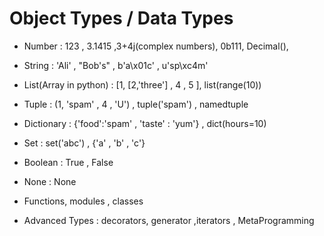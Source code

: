 # Object Types / Data Types

- Number : 123 , 3.1415 ,3+4j(complex numbers), 0b111, Decimal(),

- String : 'Ali' , "Bob's" , b'a\x01c' , u'sp\xc4m'

- List(Array in python) : [1, [2,'three'] , 4 , 5 ], list(range(10))

- Tuple : (1, 'spam' , 4 , 'U') , tuple('spam') , namedtuple

- Dictionary : {'food':'spam' , 'taste' : 'yum'} , dict(hours=10)

<!-- Only unique -->

- Set : set('abc') , {'a' , 'b' , 'c'}

- Boolean : True , False

- None : None

- Functions, modules , classes

- Advanced Types : decorators, generator ,iterators , MetaProgramming
